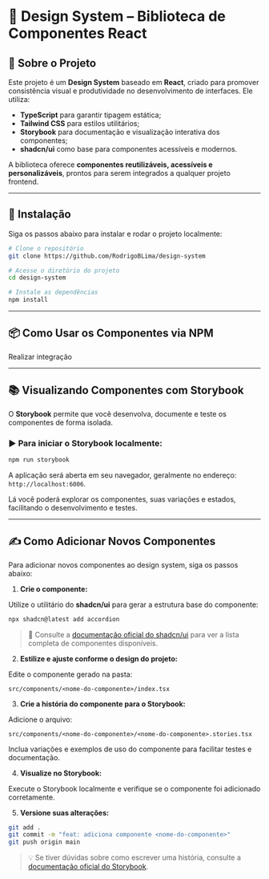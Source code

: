 # 🧩 Design System – Biblioteca de Componentes React

## 📌 Sobre o Projeto

Este projeto é um **Design System** baseado em **React**, criado para promover consistência visual e produtividade no desenvolvimento de interfaces. Ele utiliza:

- **TypeScript** para garantir tipagem estática;
- **Tailwind CSS** para estilos utilitários;
- **Storybook** para documentação e visualização interativa dos componentes;
- **shadcn/ui** como base para componentes acessíveis e modernos.

A biblioteca oferece **componentes reutilizáveis, acessíveis e personalizáveis**, prontos para serem integrados a qualquer projeto frontend.

---

## 🚀 Instalação

Siga os passos abaixo para instalar e rodar o projeto localmente:

```bash
# Clone o repositório
git clone https://github.com/RodrigoBLima/design-system

# Acesse o diretório do projeto
cd design-system

# Instale as dependências
npm install
```

---

## 📦 Como Usar os Componentes via NPM

Realizar integração

---

## 📚 Visualizando Componentes com Storybook

O **Storybook** permite que você desenvolva, documente e teste os componentes de forma isolada.

### ▶️ Para iniciar o Storybook localmente:

```bash
npm run storybook
```

A aplicação será aberta em seu navegador, geralmente no endereço: `http://localhost:6006`.

Lá você poderá explorar os componentes, suas variações e estados, facilitando o desenvolvimento e testes.

---

## ✍️ Como Adicionar Novos Componentes

Para adicionar novos componentes ao design system, siga os passos abaixo:

1. **Crie o componente:**

Utilize o utilitário do **shadcn/ui** para gerar a estrutura base do componente:

```bash
npx shadcn@latest add accordion
```

> 📌 Consulte a [documentação oficial do shadcn/ui](https://ui.shadcn.com/docs/components) para ver a lista completa de componentes disponíveis.

2. **Estilize e ajuste conforme o design do projeto:**

Edite o componente gerado na pasta:

```
src/components/<nome-do-componente>/index.tsx
```

3. **Crie a história do componente para o Storybook:**

Adicione o arquivo:

```
src/components/<nome-do-componente>/<nome-do-componente>.stories.tsx
```

Inclua variações e exemplos de uso do componente para facilitar testes e documentação.

4. **Visualize no Storybook:**

Execute o Storybook localmente e verifique se o componente foi adicionado corretamente.

5. **Versione suas alterações:**

```bash
git add .
git commit -m "feat: adiciona componente <nome-do-componente>"
git push origin main
```

> 💡 Se tiver dúvidas sobre como escrever uma história, consulte a [documentação oficial do Storybook](https://storybook.js.org/docs/react/writing-stories/introduction).
